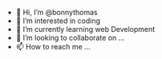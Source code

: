 - 👋 Hi, I’m @bonnythomas
- 👀 I’m interested in coding
- 🌱 I’m currently learning web Development
- 💞️ I’m looking to collaborate on ...
- 📫 How to reach me ...

<!---
bonnythomas/bonnythomas is a ✨ special ✨ repository because its `README.md` (this file) appears on your GitHub profile.
You can click the Preview link to take a look at your changes.
--->
